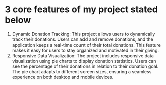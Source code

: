 <h1>3 core features of my project stated below</h1>
<ol>
  <li>
    Dynamic Donation Tracking: This project allows users to dynamically track their donations. Users can add and remove donations, and the application keeps a real-time count of their total donations. This feature makes it easy for users to stay organized and motivated in their giving.
  </li>
  <li>
    Responsive Data Visualization: The project includes responsive data visualization using pie charts to display donation statistics. Users can see the percentage of their donations in relation to their donation goal. The pie chart adapts to different screen sizes, ensuring a seamless experience on both desktop and mobile devices.
  </li>
</ol>
